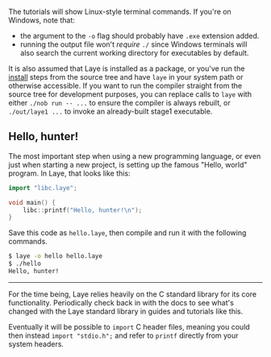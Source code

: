The tutorials will show Linux-style terminal commands. If you're on Windows, note that:
- the argument to the `-o` flag should probably have `.exe` extension added.
- running the output file won't *require* `./` since Windows terminals will also search the current working directory for executables by default.

It is also assumed that Laye is installed as a package, or you've run the [install](Installation) steps from the source tree and have `laye` in your system path or otherwise accessible.
If you want to run the compiler straight from the source tree for development purposes, you can replace calls to `laye` with either `./nob run -- ...` to ensure the compiler is always rebuilt, or `./out/laye1 ...` to invoke an already-built stage1 executable.

## Hello, hunter!

The most important step when using a new programming language, or even just when starting a new project, is setting up the famous "Hello, world" program. In Laye, that looks like this:

```cpp
import "libc.laye";

void main() {
    libc::printf("Hello, hunter!\n");
}
```

Save this code as `hello.laye`, then compile and run it with the following commands.

```sh
$ laye -o hello hello.laye
$ ./hello
Hello, hunter!
```

<hr />

For the time being, Laye relies heavily on the C standard library for its core functionality. Periodically check back in with the docs to see what's changed with the Laye standard library in guides and tutorials like this.

Eventually it will be possible to `import` C header files, meaning you could then instead `import "stdio.h";` and refer to `printf` directly from your system headers.
